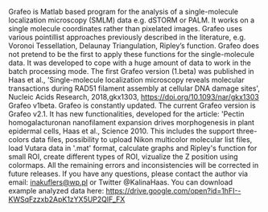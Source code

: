 Grafeo is Matlab based program for the analysis of a single-molecule localization microscopy (SMLM) data e.g. dSTORM or PALM. It works on a single molecule coordinates rather than pixelated images. Grafeo uses various pointillist approaches previously described in the literature, e.g. Voronoi Tessellation, Delaunay Triangulation, Ripley’s function. Grafeo does not pretend to be the first to apply these functions for the single-molecule data. It was developed to cope with a huge amount of data to work in the batch processing mode. The first Grafeo version (1.beta) was published in Haas et al., 'Single-molecule localization microscopy reveals molecular transactions during RAD51 filament assembly at cellular DNA damage sites',  Nucleic Acids Research, 2018,gkx1303, https://doi.org/10.1093/nar/gkx1303 Grafeo v1beta. Grafeo is constantly updated. The current Grafeo version is Grafeo v2.1. It has new functionalities, developed for the article:  'Pectin homogalacturonan nanofilament expansion drives morphogenesis in plant epidermal cells, Haas et al., Science 2010. This includes the support three-colors data files, possibility to upload Nikon multicolor molecular list files, load Vutara data in '.mat' format, calculate graphs and Ripley's function for small ROI, create different types of ROI, vizualize the Z position using colormaps. All the remaining errors and inconsistencies will be corrected in future releases.  If you have any questions, please contact the author via email: inakuflers@wp.pl or Twitter @KalinaHaas. You can download example analyzed data here: https://drive.google.com/open?id=1hFI--KWSqFzzxb2ApK1zYX5UP2QlF_FX
